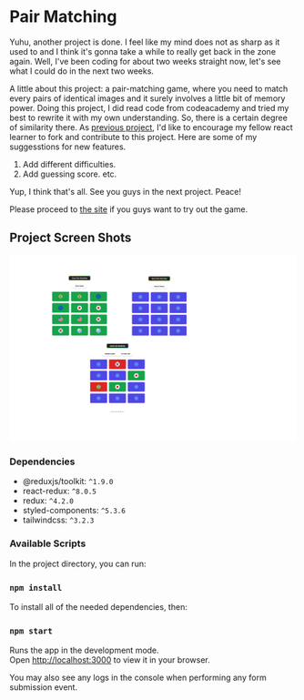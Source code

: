 # Pair Matching

Yuhu, another project is done. I feel like my mind does not as sharp as it used to and I think it's gonna take a while to really get back in the zone again. Well, I've been coding for about two weeks straight now, let's see what I could do in the next two weeks.

A little about this project: a pair-matching game, where you need to match every pairs of identical images and it surely involves a little bit of memory power. Doing this project, I did read code from codeacademy and tried my best to rewrite it with my own understanding. So, there is a certain degree of similarity there. As [previous project](https://github.com/arulhasbi/flash-card), I'd like to encourage my fellow react learner to fork and contribute to this project. Here are some of my suggesstions for new features.

1. Add different difficulties.
2. Add guessing score. etc.

Yup, I think that's all. See you guys in the next project. Peace!

Please proceed to [the site](https://phenomenal-souffle-72ebf5.netlify.app/) if you guys want to try out the game.


## Project Screen Shots

![Screenshot](ss.png)

### Dependencies

- @reduxjs/toolkit: `^1.9.0`
- react-redux: `^8.0.5`
- redux: `^4.2.0`
- styled-components: `^5.3.6`
- tailwindcss: `^3.2.3`

### Available Scripts

In the project directory, you can run:

### `npm install`

To install all of the needed dependencies, then:

### `npm start`

Runs the app in the development mode.\
Open [http://localhost:3000](http://localhost:3000) to view it in your browser.

You may also see any logs in the console when performing any form submission event.

